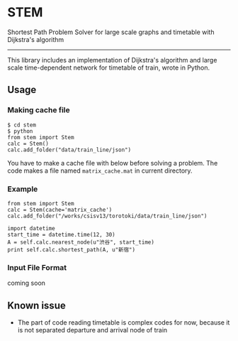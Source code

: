# STEM
Shortest Path Problem Solver for large scale graphs and timetable with Dijkstra's algorithm

---

This library includes an implementation of Dijkstra's algorithm and large scale time-dependent network for timetable of train, wrote in Python.

## Usage

### Making cache file

```
$ cd stem
$ python
from stem import Stem
calc = Stem()
calc.add_folder("data/train_line/json")
```
You have to make a cache file with below before solving a problem. The code makes a file named `matrix_cache.mat` in current directory.

### Example

```
from stem import Stem
calc = Stem(cache='matrix_cache')
calc.add_folder("/works/csisv13/torotoki/data/train_line/json")

import datetime
start_time = datetime.time(12, 30)
A = self.calc.nearest_node(u"渋谷", start_time)
print self.calc.shortest_path(A, u"新宿")
```

### Input File Format
coming soon


## Known issue
* The part of code reading timetable is complex codes for now, because it is not separated departure and arrival node of train
